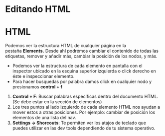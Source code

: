 # Editando HTML

<h1>HTML</h1>

Podemos ver la estructura HTML de cualquier página en la pestaña **Elements.** Desde ahí podrémos cambiar el contenido de todas las etiquetas, remover y añadir más, cambiar la posición de los nodos, y más.

-   Podemos ver la estructura de cada elemento en pantalla con el inspector ubicado en la esquina superior izquierda o click derecho en éste e inspeccionar elemento.
-   Para hacer busquedas por palabra damos click en cualquier nodo y presionamos **control + f**

1.  **Control + F**: Buscar palabras especificas dentro del documento HTML. (Se debe estar en la sección de elementos)
2.  Los tres puntos al lado izquierdo de cada elemento HTML nos ayudan a mover estos a otras posiciones. Por ejemplo: cambiar de posición los elementos de una lista del nav.
3.  **Settings -> Shorcouts**: Te permiten ver los atajos de teclado que puedes utilizar en las dev tools dependiendo de tu sistema operativo.